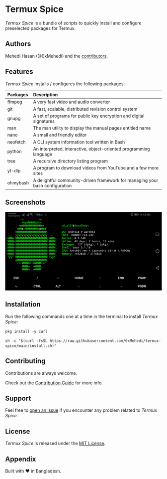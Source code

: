 <!-- cspell:words Mehedi Hasan neofetch ohmybash termux -->

# Termux Spice

_Termux Spice_ is a bundle of scripts to quickly install and configure preselected packages for Termux.

## Authors

Mehedi Hasan (@0xMehedi) and the [contributors](https://github.com/0xMehedi/termux-spice/graphs/contributors).

## Features

_Termux Spice_ installs / configures the following packages:

| Packages | Description                                                                  |
| :------- | :--------------------------------------------------------------------------- |
| ffmpeg   | A very fast video and audio converter                                        |
| git      | A fast, scalable, distributed revision control system                        |
| gnupg    | A set of programs for public key encryption and digital signatures           |
| man      | The man utility to display the manual pages entitled name                    |
| nano     | A small and friendly editor                                                  |
| neofetch | A CLI system information tool written in Bash                                |
| python   | An interpreted, interactive, object-oriented programming language            |
| tree     | A recursive directory listing program                                        |
| yt-dlp   | A program to download videos from YouTube and a few more sites               |
| ohmybash | A delightful community-driven framework for managing your bash configuration |

## Screenshots

![neofetch](./assets/img/neofetch.jpg "Neofetch")

## Installation

Run the following commands one at a time in the terminal to install _Termux Spice_:

```shell
pkg install -y curl
```

```shell
sh -c "$(curl -fsSL https://raw.githubusercontent.com/0xMehedi/termux-spice/main/install.sh)"
```

## Contributing

Contributions are always welcome.

Check out the [Contribution Guide](./CONTRIBUTING.md) for more info.

## Support

Feel free to [open an issue](https://github.com/0xMehedi/termux-spice/issues/new/choose) if you encounter any problem related to _Termux Spice_.

## License

_Termux Spice_ is released under the [MIT License](./LICENSE).

## Appendix

Built with :heart: in Bangladesh.
